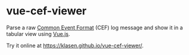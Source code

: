 # vue-cef-viewer
Parse a raw [Common Event Format](https://community.microfocus.com/t5/ArcSight-Connectors/ArcSight-Common-Event-Format-CEF-Implementation-Standard/ta-p/1645557) (CEF) log message and show it in a tabular view using [Vue.js](https://vuejs.org/).

Try it online at https://klasen.github.io/vue-cef-viewer/.

